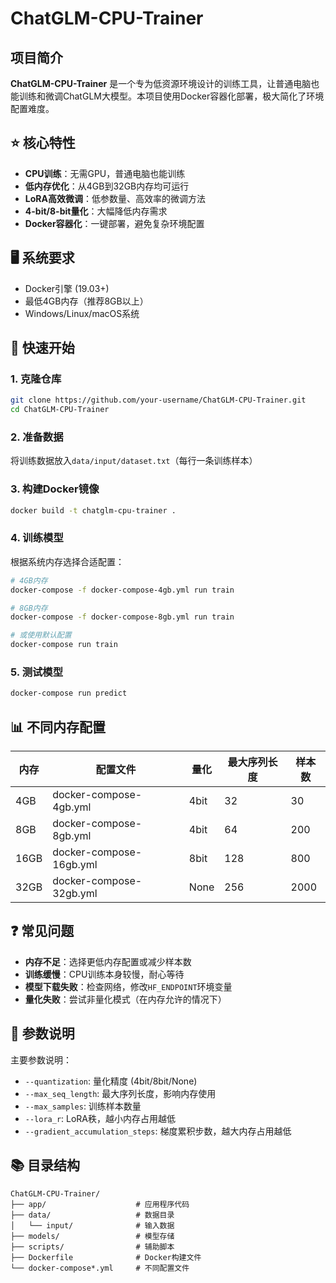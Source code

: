 # ChatGLM-CPU-Trainer

## 项目简介

**ChatGLM-CPU-Trainer** 是一个专为低资源环境设计的训练工具，让普通电脑也能训练和微调ChatGLM大模型。本项目使用Docker容器化部署，极大简化了环境配置难度。

## ⭐ 核心特性

- **CPU训练**：无需GPU，普通电脑也能训练
- **低内存优化**：从4GB到32GB内存均可运行
- **LoRA高效微调**：低参数量、高效率的微调方法
- **4-bit/8-bit量化**：大幅降低内存需求
- **Docker容器化**：一键部署，避免复杂环境配置

## 🖥️ 系统要求

- Docker引擎 (19.03+)
- 最低4GB内存（推荐8GB以上）
- Windows/Linux/macOS系统

## 🚀 快速开始

### 1. 克隆仓库

```bash
git clone https://github.com/your-username/ChatGLM-CPU-Trainer.git
cd ChatGLM-CPU-Trainer
```

### 2. 准备数据

将训练数据放入`data/input/dataset.txt`（每行一条训练样本）

### 3. 构建Docker镜像

```bash
docker build -t chatglm-cpu-trainer .
```

### 4. 训练模型

根据系统内存选择合适配置：

```bash
# 4GB内存
docker-compose -f docker-compose-4gb.yml run train

# 8GB内存
docker-compose -f docker-compose-8gb.yml run train

# 或使用默认配置
docker-compose run train
```

### 5. 测试模型

```bash
docker-compose run predict
```

## 📊 不同内存配置

| 内存 | 配置文件 | 量化 | 最大序列长度 | 样本数 |
|------|----------|------|------------|-------|
| 4GB  | docker-compose-4gb.yml | 4bit | 32 | 30 |
| 8GB  | docker-compose-8gb.yml | 4bit | 64 | 200 |
| 16GB | docker-compose-16gb.yml | 8bit | 128 | 800 |
| 32GB | docker-compose-32gb.yml | None | 256 | 2000 |

## ❓ 常见问题

- **内存不足**：选择更低内存配置或减少样本数
- **训练缓慢**：CPU训练本身较慢，耐心等待
- **模型下载失败**：检查网络，修改`HF_ENDPOINT`环境变量
- **量化失败**：尝试非量化模式（在内存允许的情况下）

## 📝 参数说明

主要参数说明：
- `--quantization`: 量化精度 (4bit/8bit/None)
- `--max_seq_length`: 最大序列长度，影响内存使用
- `--max_samples`: 训练样本数量
- `--lora_r`: LoRA秩，越小内存占用越低
- `--gradient_accumulation_steps`: 梯度累积步数，越大内存占用越低

## 📚 目录结构

```
ChatGLM-CPU-Trainer/
├── app/                    # 应用程序代码
├── data/                   # 数据目录
│   └── input/              # 输入数据
├── models/                 # 模型存储
├── scripts/                # 辅助脚本
├── Dockerfile              # Docker构建文件
└── docker-compose*.yml     # 不同配置文件
```